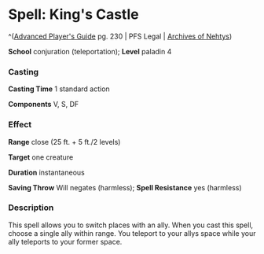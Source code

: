 # Spell: King's Castle

^([Advanced Player's Guide][ss-king-s-castle] pg. 230 | PFS Legal | [Archives of Nehtys][sn-king-s-castle])

**School** conjuration (teleportation); **Level** paladin 4

### Casting

**Casting Time** 1 standard action

**Components** V, S, DF

### Effect

**Range** close (25 ft. + 5 ft./2 levels)

**Target** one creature

**Duration** instantaneous

**Saving Throw** Will negates (harmless); **Spell Resistance** yes (harmless)

### Description

This spell allows you to switch places with an ally. When you cast this spell, choose a single ally within range. You teleport to your allys space while your ally teleports to your former space.

[ss-king-s-castle]: http://paizo.com/pathfinderRPG/v57
[sn-king-s-castle]: http://www.archivesofnethys.com/SpellDisplay.aspx?ItemName=King%27s%20Castle